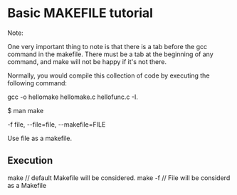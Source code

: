 
# Basic MAKEFILE tutorial

Note:

One very important thing to note is that there is a tab before the gcc command in the makefile.
There must be a tab at the beginning of any command, and make will not be happy if it's not there.

Normally, you would compile this collection of code by executing the following command:

gcc -o hellomake hellomake.c hellofunc.c -I.


$ man make

  -f file, --file=file, --makefile=FILE

   Use file as a makefile.

## Execution

make            // default Makefile will be considered.
make -f <file>  // File will be considerd as a Makefile
